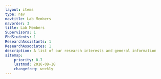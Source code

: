```yaml
---
layout: items
type: nav
navtitle: Lab Members
navorder: 3
title: Lab Members
Supervisors: 1
PhdStudents: 1
ResearchAssistants: 1
ResearchAssociates: 1
description: A list of our research interests and general information
sitemap:
    priority: 0.7
    lastmod: 2018-09-18
    changefreq: weekly
---
```


